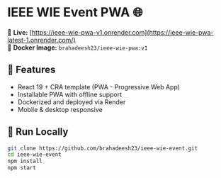 # IEEE WIE Event PWA 🌐

🎯 **Live:** [https://ieee-wie-pwa-v1.onrender.com](https://ieee-wie-pwa-latest-1.onrender.com/)  
🐳 **Docker Image:** `brahadeesh23/ieee-wie-pwa:v1`

## 🚀 Features
- React 19 + CRA template (PWA - Progressive Web App)
- Installable PWA with offline support
- Dockerized and deployed via Render
- Mobile & desktop responsive

## 🧪 Run Locally

```bash
git clone https://github.com/brahadeesh23/ieee-wie-event.git
cd ieee-wie-event
npm install
npm start

